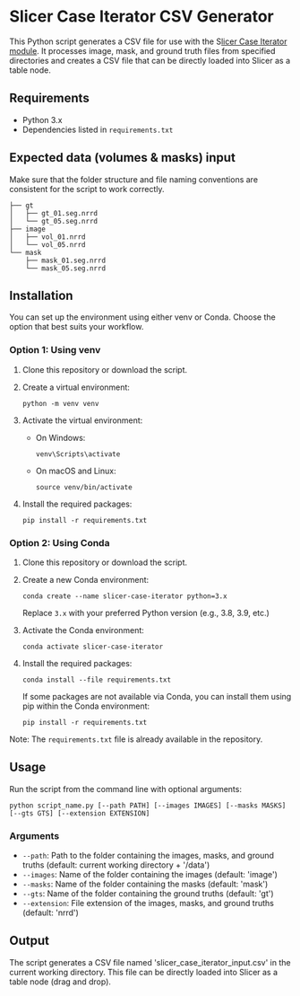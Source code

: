 # Slicer Case Iterator CSV Generator

This Python script generates a CSV file for use with the S[licer Case Iterator module]([url](https://github.com/JoostJM/SlicerCaseIterator)). It processes image, mask, and ground truth files from specified directories and creates a CSV file that can be directly loaded into Slicer as a table node.

## Requirements

- Python 3.x
- Dependencies listed in `requirements.txt`


## Expected data (volumes & masks) input
Make sure that the folder structure and file naming conventions are consistent for the script to work correctly.
```
├── gt
│   ├── gt_01.seg.nrrd
│   └── gt_05.seg.nrrd
├── image
│   ├── vol_01.nrrd
│   └── vol_05.nrrd
└── mask
    ├── mask_01.seg.nrrd
    └── mask_05.seg.nrrd
```

## Installation

You can set up the environment using either venv or Conda. Choose the option that best suits your workflow.

### Option 1: Using venv

1. Clone this repository or download the script.

2. Create a virtual environment:
   ```
   python -m venv venv
   ```

3. Activate the virtual environment:
   - On Windows:
     ```
     venv\Scripts\activate
     ```
   - On macOS and Linux:
     ```
     source venv/bin/activate
     ```

4. Install the required packages:
   ```
   pip install -r requirements.txt
   ```

### Option 2: Using Conda

1. Clone this repository or download the script.

2. Create a new Conda environment:
   ```
   conda create --name slicer-case-iterator python=3.x
   ```
   Replace `3.x` with your preferred Python version (e.g., 3.8, 3.9, etc.)

3. Activate the Conda environment:
   ```
   conda activate slicer-case-iterator
   ```

4. Install the required packages:
   ```
   conda install --file requirements.txt
   ```
   
   If some packages are not available via Conda, you can install them using pip within the Conda environment:
   ```
   pip install -r requirements.txt
   ```

Note: The `requirements.txt` file is already available in the repository.

## Usage

Run the script from the command line with optional arguments:

```
python script_name.py [--path PATH] [--images IMAGES] [--masks MASKS] [--gts GTS] [--extension EXTENSION]
```

### Arguments

- `--path`: Path to the folder containing the images, masks, and ground truths (default: current working directory + '/data')
- `--images`: Name of the folder containing the images (default: 'image')
- `--masks`: Name of the folder containing the masks (default: 'mask')
- `--gts`: Name of the folder containing the ground truths (default: 'gt')
- `--extension`: File extension of the images, masks, and ground truths (default: 'nrrd')

## Output

The script generates a CSV file named 'slicer_case_iterator_input.csv' in the current working directory. This file can be directly loaded into Slicer as a table node (drag and drop).



